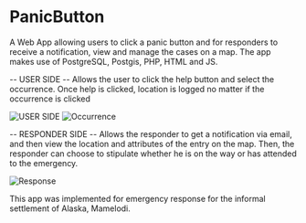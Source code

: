 # PanicButton
A Web App allowing users to click a panic button and for responders to receive a notification, view and manage the cases on a map.
The app makes use of PostgreSQL, Postgis, PHP, HTML and JS.

-- USER SIDE --
Allows the user to click the help button and select the occurrence. Once help is clicked, location is logged no matter if the occurrence is clicked

![USER SIDE](https://i.imgur.com/HR7ftFF.png "Help")  ![Occurrence](https://i.imgur.com/kPUMIwW.png "Occurrence")

-- RESPONDER SIDE --
Allows the responder to get a notification via email, and then view the location and attributes of the entry on the map. Then, the responder can choose to stipulate whether he is on the way or has attended to the emergency.

![Response](https://i.imgur.com/Ea6HjPp.png "Response App")

This app was implemented for emergency response for the informal settlement of Alaska, Mamelodi.

